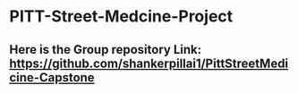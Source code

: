 # PITT-Street-Medcine-Project

## Here is the Group repository Link: https://github.com/shankerpillai1/PittStreetMedicine-Capstone
